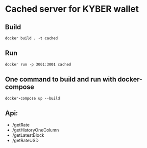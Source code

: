 # Cached server for KYBER wallet

## Build

```
docker build . -t cached
```

## Run
```
docker run -p 3001:3001 cached
```

## One command to build and run with docker-compose
```
docker-compose up --build
```

## Api:
 - /getRate
 - /getHistoryOneColumn
 - /getLatestBlock
 - /getRateUSD

